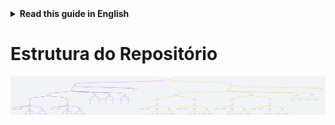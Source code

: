 <details>
<summary>
<strong> Read this guide in English </strong>
</summary>
    <ul>
        <li><a href="./README.md"> English </a></li>
    </ul>

</details>

# Estrutura do Repositório

![repository_structure](./.github/media/images/repository_structure.png)
